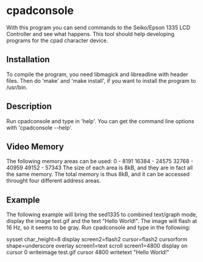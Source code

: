# cpadconsole

With this program you can send commands to the Seiko/Epson 1335 LCD Controller
and see what happens. This tool should help developing programs for the cpad
character device.

## Installation

To compile the program, you need libmagick and libreadline with header files.
Then do 'make' and 'make install', if you want to install the program to
/usr/bin.

## Description

Run cpadconsole and type in 'help'.
You can get the command line options with 'cpadconsole --help'.

## Video Memory

The following memory areas can be used:
    0 -  8191
16384 - 24575
32768 - 40959
49152 - 57343
The size of each area is 8kB, and they are in fact all the same memory. The
total memory is thus 8kB, and it can be accessed throught four different
address areas.

## Example

The following example will bring the sed1335 to combined text/graph mode,
display the image test.gif and the text "Hello World!". The image will flash at
16 Hz, so it seems to be gray.
Run cpadconsole and type in the following:

sysset char_height=8
display screen2=flash2 cursor=flash2
cursorform shape=underscore
overlay screen1=text
scroll screen1=4800
display on
cursor 0
writeimage test.gif
cursor 4800
writetext "Hello World!"

